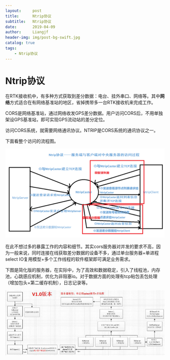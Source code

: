 ```yaml
---
layout:     post                  
title:      Ntrip协议
subtitle:   Ntrip协议
date:       2019-04-09          
author:     Liangjf                  
header-img: img/post-bg-swift.jpg
catalog: true                      
tags:                       
    - Ntrip协议
---
```


# Ntrip协议

在RTK接收机中，有多种方式获取到差分数据：电台、挂外串口、网络等。其中**网络**方式适合在有网络基准站的地区，省掉携带多一台RTK接收机来完成工作。

CORS是网络基准站，通过网络收发GPS差分数据。用户访问CORS后，不用单独架设GPS基准站，即可实现GPS流动站的差分定位。

访问CORS系统，就需要网络通讯协议。NTRIP是CORS系统的通讯协议之一。

下面看整个访问的流程图。

![](https://github.com/liangjfblue/liangjfblue.github.io/blob/master/img/ntrip1.jpg?raw=true)

在此不想过多的暴露工作的内容和细节。其实cors服务器对并发的要求不高，因为一般来说，同时连接在线获取差分数据的设备不多，通过单台服务器+单进程select IO复用模型+多个工作线程的软件框架即可满足业务需求。

下图是简化版的服务器，在实际中，为了高效和数据稳定，引入了线程池，内存池，心跳感应机制，优化为非阻塞io。对于数据方面的处理有tcp粘包丢包处理（增加包头+第二缓存机制），日志记录等。

![](https://github.com/liangjfblue/liangjfblue.github.io/blob/master/img/ntrip2.jpg?raw=true)
